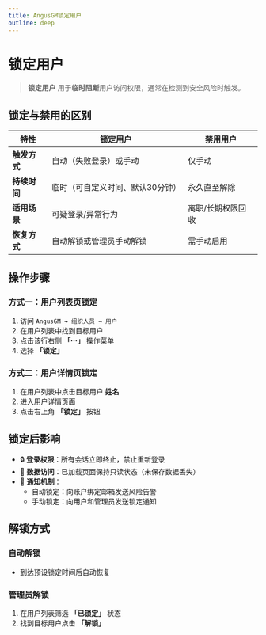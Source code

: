 ```yaml
---
title: AngusGM锁定用户
outline: deep
---
```


# 锁定用户

> **锁定用户** 用于**临时阻断**用户访问权限，通常在检测到安全风险时触发。

## 锁定与禁用的区别

| **特性**       | 锁定用户              | 禁用用户             |  
|----------------|-------------------|----------------------|  
| **触发方式**   | 自动（失败登录）或手动       | 仅手动              |  
| **持续时间**   | 临时（可自定义时间、默认30分钟） | 永久直至解除        |  
| **适用场景**   | 可疑登录/异常行为         | 离职/长期权限回收   |  
| **恢复方式**   | 自动解锁或管理员手动解锁      | 需手动启用          |  

## 操作步骤

### 方式一：用户列表页锁定
1. 访问 `AngusGM → 组织人员 → 用户`
2. 在用户列表中找到目标用户
3. 点击该行右侧 **「···」** 操作菜单
4. 选择 **「锁定」**

### 方式二：用户详情页锁定
1. 在用户列表中点击目标用户 **姓名**
2. 进入用户详情页面
3. 点击右上角 **「锁定」** 按钮

## 锁定后影响
- 🔒 **登录权限**：所有会话立即终止，禁止重新登录
- 📁 **数据访问**：已加载页面保持只读状态（未保存数据丢失）
- 🔔 **通知机制**：
    - 自动锁定：向账户绑定邮箱发送风险告警
    - 手动锁定：向用户和管理员发送锁定通知

## 解锁方式

### 自动解锁
- 到达预设锁定时间后自动恢复

### 管理员解锁
1. 在用户列表筛选 **「已锁定」** 状态
2. 找到目标用户点击 **「解锁」**

